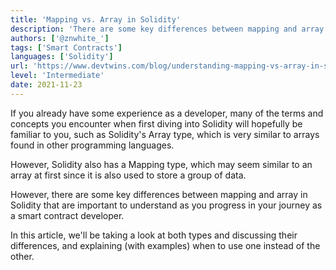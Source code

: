 ```yaml
---
title: 'Mapping vs. Array in Solidity'
description: 'There are some key differences between mapping and array in Solidity that are important to understand as you progress in your journey as a smart contract developer.'
authors: ['@znwhite_']
tags: ['Smart Contracts']
languages: ['Solidity']
url: 'https://www.devtwins.com/blog/understanding-mapping-vs-array-in-solidity'
level: 'Intermediate'
date: 2021-11-23
---
```


If you already have some experience as a developer, many of the terms and concepts you encounter when first diving into Solidity will hopefully be familiar to you, such as Solidity's Array type, which is very similar to arrays found in other programming languages.

However, Solidity also has a Mapping type, which may seem similar to an array at first since it is also used to store a group of data.

However, there are some key differences between mapping and array in Solidity that are important to understand as you progress in your journey as a smart contract developer.

In this article, we'll be taking a look at both types and discussing their differences, and explaining (with examples) when to use one instead of the other.